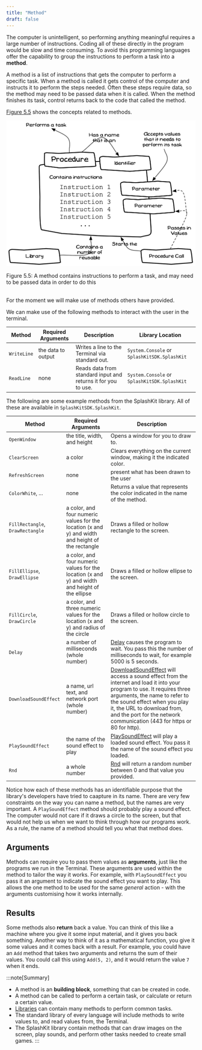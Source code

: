 ```yaml
---
title: "Method"
draft: false
---
```


The computer is unintelligent, so performing anything meaningful requires a large number of instructions. Coding all of these directly in the program would be slow and time consuming. To avoid this programming languages offer the capability to group the instructions to perform a task into a **method**.

A method is a list of instructions that gets the computer to perform a specific task. When a method is called it gets control of the computer and instructs it to perform the steps needed. Often these steps require data, so the method may need to be passed data when it is called. When the method finishes its task, control returns back to the code that called the method.

[Figure 5.5](#FigureMethod) shows the concepts related to methods.

<a id="FigureMethod"></a>

![Figure 5.5 A method contains instructions to perform a task, and may need to be passed data in order to do this](./images/program-creation/Method.png "A method calls runs a method, passing in values for the method to use")
<div class="caption"><span class="caption-figure-nbr">Figure 5.5: </span>A method contains instructions to perform a task, and may need to be passed data in order to do this</div><br/>

For the moment we will make use of methods others have provided.

We can make use of the following methods to interact with the user in the terminal.

|**Method** | **Required Arguments** |**Description** | **Library Location**
|-----------|------------------------|----------------|----------------|
|`WriteLine`| the data to output | Writes a line to the Terminal via standard out. | `System.Console` or `SplashKitSDK.SplashKit` |
|`ReadLine`| none | Reads data from standard input and returns it for you to use. | `System.Console` or `SplashKitSDK.SplashKit` |

The following are some example methods from the SplashKit library. All of these are available in `SplashKitSDK.SplashKit`.

|**Method** | **Required Arguments** |**Description** |
|-----------|------------------------|----------------|
|`OpenWindow`| the title, width, and height | Opens a window for you to draw to. |
|`ClearScreen`| a color | Clears everything on the current window, making it the indicated color.  |
|`RefreshScreen`| none | present what has been drawn to the user |
|`ColorWhite`, ... | none | Returns a value that represents the color indicated in the name of the method.  |
|`FillRectangle`, `DrawRectangle` | a color, and four numeric values for the location (x and y) and width and height of the rectangle | Draws a filled or hollow rectangle to the screen. |
|`FillEllipse`, `DrawEllipse` | a color, and four numeric values for the location (x and y) and width and height of the ellipse | Draws a filled or hollow ellipse to the screen. |
|`FillCircle`, `DrawCircle` | a color, and three numeric values for the location (x and y) and radius of the circle | Draws a filled or hollow circle to the screen. |
|`Delay` | a number of milliseconds (whole number) | [Delay](https://splashkit.io/api/utilities/#delay) causes the program to wait. You pass this the number of milliseconds to wait, for example 5000 is 5 seconds. |
| `DownloadSoundEffect` | a name, url text, and network port (whole number) |  [DownloadSoundEffect](https://splashkit.io/api/networking/#download-sound-effect) will access a sound effect from the internet and load it into your program to use. It requires three arguments, the name to refer to the sound effect when you play it, the URL to download from, and the port for the network communication (443 for https or 80 for http). |
|`PlaySoundEffect` | the name of the sound effect to play | [PlaySoundEffect](https://splashkit.io/api/audio/#play-sound-effect-named) will play a loaded sound effect. You pass it the name of the sound effect you loaded.|
|`Rnd` | a whole number | [Rnd](https://splashkit.io/api/utilities/#rnd-integer) will return a random number between 0 and that value you provided. |


Notice how each of these methods has an identifiable purpose that the library's developers have tried to caapture in its name. There are very few constraints on the way you can name a method, but the names are very important. A `PlaySoundEffect` method should probably play a sound effect. The computer would not care if it draws a circle to the screen, but that would not help us when we want to think through how our programs work. As a rule, the name of a method should tell you what that method does.

## Arguments

Methods can require you to pass them values as **arguments**, just like the programs we run in the Terminal. These arguments are used within the method to tailor the way it works. For example, with `PlaySoundEffect` you pass it an argument to indicate the sound effect you want to play. This allows the one method to be used for the same *general* action - with the arguments customising how it works internally.

## Results

Some methods also **return** back a value. You can think of this like a machine where you give it some input material, and it gives you back something. Another way to think of it as a mathematical function, you give it some values and it comes back with a result. For example, you could have an `Add` method that takes two arguments and returns the sum of their values. You could call this using `Add(5, 2)`, and it would return the value `7` when it ends.

:::note[Summary]

- A method is an **building block**, something that can be created in code.
- A method can be called to perform a certain task, or calculate or return a certain value.
- [Libraries](../08-library) can contain many methods to perform common tasks.
- The standard library of every language will include methods to write values to, and read values from, the Terminal.
- The SplashKit library contain methods that can draw images on the screen, play sounds, and perform other tasks needed to create small games.
:::
